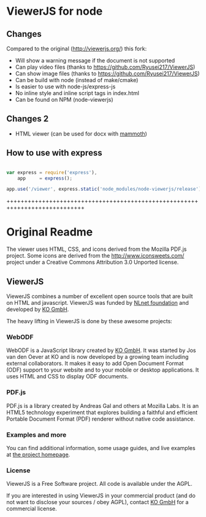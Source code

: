 # ViewerJS for node

## Changes
Compared to the original (http://viewerjs.org/) this fork:
- Will show a warning message if the document is not supported
- Can play video files (thanks to https://github.com/Ryusei217/ViewerJS)
- Can show image files (thanks to https://github.com/Ryusei217/ViewerJS)
- Can be build with node (instead of make/cmake)
- Is easier to use with node-js/express-js
- No inline style and inline script tags in index.html
- Can be found on NPM (node-viewerjs)

## Changes 2
- HTML viewer (can be used for docx with [mammoth](https://github.com/mwilliamson/mammoth.js))

## How to use with express
```javascript

var express = require('express'),
    app     = express();

app.use('/viewer', express.static('node_modules/node-viewerjs/release'));
```

++++++++++++++++++++++++++++++++++++++++++++++++++++++++++++++++++++++++++++
# Original Readme
The viewer uses HTML, CSS, and icons derived from the Mozilla PDF.js project.
Some icons are derived from the http://www.iconsweets.com/ project under a Creative Commons Attribution 3.0 Unported license.

## ViewerJS

ViewerJS combines a number of excellent open source tools that are built on HTML and javascript. ViewerJS was funded by [NLnet foundation](https://nlnet.nl) and developed by [KO GmbH](http://kogmbh.com).

The heavy lifting in ViewerJS is done by these awesome projects:

### WebODF

WebODF is a JavaScript library created by [KO GmbH](http://kogmbh.com). It was started by Jos van den Oever at KO and is now developed by a growing team including external collaborators. It makes it easy to add Open Document Format (ODF) support to your website and to your mobile or desktop applications. It uses HTML and CSS to display ODF documents.

### PDF.js

PDF.js is a library created by Andreas Gal and others at Mozilla Labs. It is an HTML5 technology experiment that explores building a faithful and efficient Portable Document Format (PDF) renderer without native code assistance.

### Examples and more

You can find additional information, some usage guides, and live examples at [the project homepage](http://viewerjs.org).

### License

ViewerJS is a Free Software project. All code is available under the AGPL.

If you are interested in using ViewerJS in your commercial product
(and do not want to disclose your sources / obey AGPL),
contact [KO GmbH](http://kogmbh.com) for a commercial license.
